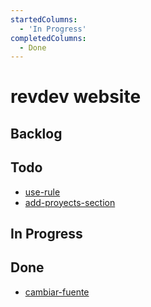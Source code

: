 ```yaml
---
startedColumns:
  - 'In Progress'
completedColumns:
  - Done
---
```


# revdev website

## Backlog

## Todo

- [use-rule](tasks/use-rule.md)
- [add-proyects-section](tasks/add-proyects-section.md)

## In Progress

## Done

- [cambiar-fuente](tasks/cambiar-fuente.md)
